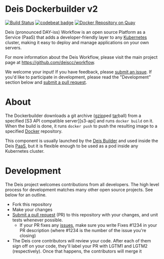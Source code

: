 
# Deis Dockerbuilder v2

[![Build Status](https://ci.deis.cc/job/dockerbuilder/badge/icon)](https://ci.deis.cc/job/dockerbuilder)
[![codebeat badge](https://codebeat.co/badges/b9039897-fef4-4950-bac8-94503394e6c2)](https://codebeat.co/projects/github-com-deis-dockerbuilder)
[![Docker Repository on Quay](https://quay.io/repository/deiscc/dockerbuilder/status "Docker Repository on Quay")](https://quay.io/repository/deiscc/dockerbuilder)

Deis (pronounced DAY-iss) Workflow is an open source Platform as a Service (PaaS) that adds a developer-friendly layer to any [Kubernetes](http://kubernetes.io) cluster, making it easy to deploy and manage applications on your own servers.

For more information about the Deis Workflow, please visit the main project page at https://github.com/deiscc/workflow.

We welcome your input! If you have feedback, please [submit an issue][issues]. If you'd like to participate in development, please read the "Development" section below and [submit a pull request][prs].

[issues]: https://github.com/deiscc/workflow/issues
[prs]: https://github.com/deiscc/workflow/pulls

# About

The Dockerbuilder downloads a git archive ([gzip](http://www.gzip.org/)ped [tar](https://www.gnu.org/software/tar/)ball) from a specified [S3 API compatible server][s3-api] and runs `docker build` on it. When the build is done, it runs `docker push` to push the resulting image to a specified [Docker](https://www.docker.com/) repository.

This component is usually launched by the [Deis Builder](https://github.com/deiscc/builder) and used inside the Deis [PaaS](https://en.wikipedia.org/wiki/Platform_as_a_service), but it is flexible enough to be used as a pod inside any Kubernetes cluster.

# Development

The Deis project welcomes contributions from all developers. The high level process for development matches many other open source projects. See below for an outline.

* Fork this repository
* Make your changes
* [Submit a pull request][prs] (PR) to this repository with your changes, and unit tests whenever possible.
  * If your PR fixes any [issues][issues], make sure you write Fixes #1234 in your PR description (where #1234 is the number of the issue you're closing)
* The Deis core contributors will review your code. After each of them sign off on your code, they'll label your PR with LGTM1 and LGTM2 (respectively). Once that happens, the contributors will merge it

[issues]: https://github.com/deiscc/workflow/issues
[prs]: https://github.com/deiscc/workflow/pulls
[v2.18]: https://github.com/deiscc/workflow/releases/tag/v2.18.0
